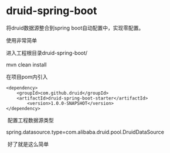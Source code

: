 # druid-spring-boot
将druid数据源整合到spring boot自动配置中，实现零配置。

使用非常简单

进入工程根目录druid-spring-boot/

mvn clean install

在项目pom内引入


	<dependency>
		<groupId>com.github.druid</groupId>
		<artifactId>druid-spring-boot-starter</artifactId>
    		<version>1.0.0-SNAPSHOT</version>
	</dependency>
  
  配置工程数据源类型
  
  spring.datasource.type=com.alibaba.druid.pool.DruidDataSource
  
  好了就是这么简单
